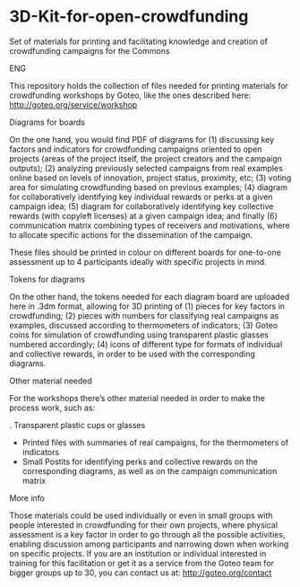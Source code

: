 3D-Kit-for-open-crowdfunding
============================

Set of materials for printing and facilitating knowledge and creation of crowdfunding campaigns for the Commons 

ENG

This repository holds the collection of files needed for printing materials for crowdfunding workshops by Goteo, like the ones described here: http://goteo.org/service/workshop 

Diagrams for boards

On the one hand, you would find PDF of diagrams for (1) discussing key factors and indicators for crowdfunding campaigns oriented to open projects (areas of the project itself, the project creators and the campaign outputs); (2) analyzing previously selected campaigns from real examples online based on levels of innovation, project status, proximity, etc; (3) voting area for simulating crowdfunding based on previous examples; (4) diagram for collaboratively identifying key individual rewards or perks at a given campaign idea; (5) diagram for collaboratively identifying key collective rewards (with copyleft licenses) at a given campaign idea; and finally (6) communication matrix combining types of receivers and motivations, where to allocate specific actions for the dissemination of the campaign.

These files should be printed in colour on different boards for one-to-one assessment up to 4 participants ideally with specific projects in mind.

Tokens for diagrams

On the other hand, the tokens needed for each diagram board are uploaded here in .3dm format, allowing for 3D printing of (1) pieces for key factors in crowdfunding; (2) pieces with numbers for classifying real campaigns as examples, discussed according to thermometers of indicators; (3) Goteo coins for simulation of crowdfunding using transparent plastic glasses numbered accordingly; (4) icons of different type for formats of individual and collective rewards, in order to be used with the corresponding diagrams.

Other material needed

For the workshops there’s other material needed in order to make the process work, such as:

. Transparent plastic cups or glasses 
- Printed files with summaries of real campaigns, for the thermometers of indicators 
- Small Postits for identifying perks and collective rewards on the corresponding diagrams, as well as on the campaign communication matrix

More info

Those materials could be used individually or even in small groups with people interested in crowdfunding for their own projects, where physical assessment is a key factor in order to go through all the possible activities, enabling discussion among participants and narrowing down when working on specific projects. If you are an institution or individual interested in training for this facilitation or get it as a service from the Goteo team for bigger groups up to 30, you can contact us at: http://goteo.org/contact  
